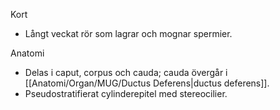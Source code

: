 Kort
- Långt veckat rör som lagrar och mognar spermier.

Anatomi
- Delas i caput, corpus och cauda; cauda övergår i [[Anatomi/Organ/MUG/Ductus Deferens|ductus deferens]].
- Pseudostratifierat cylinderepitel med stereocilier.
